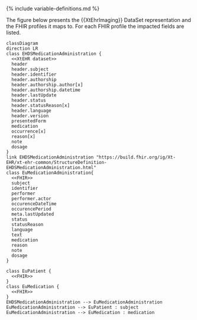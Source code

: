 {% include variable-definitions.md %}

The figure below presents the {{XtEhrImaging}} DataSet representation and the FHIR profiles it maps to. For each FHIR profile the impacted fields are listed.

```mermaid
classDiagram
direction LR
class EHDSMedicationAdministration {
  <<XtEHR dataset>>
  header
  header.subject
  header.identifier
  header.authorship
  header.authorship.author[x]
  header.authorship.datetime
  header.lastUpdate
  header.status
  header.statusReason[x]
  header.language
  header.version
  presentedForm
  medication
  occurrence[x]
  reason[x]
  note
  dosage
}
link EHDSMedicationAdministration "https://build.fhir.org/ig/Xt-EHR/xt-ehr-common/StructureDefinition-EHDSMedicationAdministration.html"
class EuMedicationAdministration{
  <<FHIR>>
  subject
  identifier
  performer
  performer.actor
  occurenceDateTime
  occurencePeriod
  meta.lastUpdated
  status
  statusReason
  language
  text
  medication
  reason
  note
  dosage
}

class EuPatient {
  <<FHIR>>
}
class EuMedication {
  <<FHIR>>
}
EHDSMedicationAdministration --> EuMedicationAdministration
EuMedicationAdministration --> EuPatient : subject
EuMedicationAdministration --> EuMedication : medication
```

